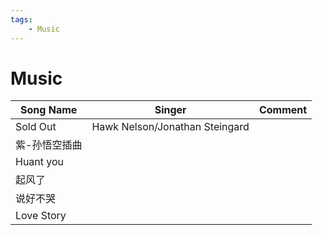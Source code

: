 ```yaml
---
tags:
    - Music
---
```


# Music

| Song Name     | Singer                         | Comment |
| ------------- | ------------------------------ | ------- |
| Sold Out      | Hawk Nelson/Jonathan Steingard |         |
| 紫-孙悟空插曲 |                                |         |
| Huant you     |                                |         |
| 起风了        |                                |         |
| 说好不哭      |                                |         |
| Love Story    |                                |         | 
